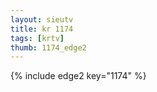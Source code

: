 ```yaml
--- 
layout: sieutv
title: kr 1174
tags: [krtv]
thumb: 1174_edge2
---
```

{% include edge2 key="1174" %} 
